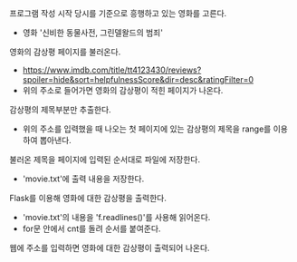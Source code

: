 프로그램 작성 시작 당시를 기준으로 흥행하고 있는 영화를 고른다.
- 영화 '신비한 동물사전, 그린델왈드의 범죄'

영화의 감상평 페이지를 불러온다.
- https://www.imdb.com/title/tt4123430/reviews?spoiler=hide&sort=helpfulnessScore&dir=desc&ratingFilter=0
- 위의 주소로 들어가면 영화의 감상평이 적힌 페이지가 나온다.

감상평의 제목부분만 추출한다.
- 위의 주소를 입력했을 때 나오는 첫 페이지에 있는 감상평의 제목을 range를 이용하여 뽑아낸다.

불러온 제목을 페이지에 입력된 순서대로 파일에 저장한다.
- 'movie.txt'에 출력 내용을 저장한다.

Flask를 이용해 영화에 대한 감상평을 출력한다.
- 'movie.txt'의 내용을 'f.readlines()'를 사용해 읽어온다.
- for문 안에서 cnt를 돌려 순서를 붙여준다.

웹에 주소를 입력하면 영화에 대한 감상평이 출력되어 나온다.
